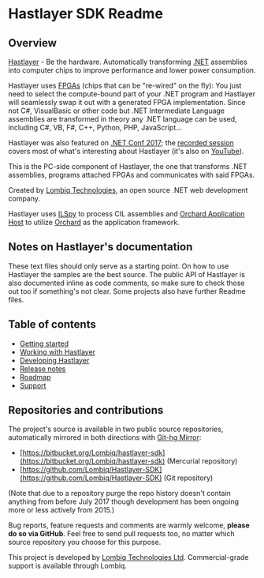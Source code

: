 # Hastlayer SDK Readme



## Overview

[Hastlayer](https://hastlayer.com/) - Be the hardware. Automatically transforming [.NET](https://www.microsoft.com/net/) assemblies into computer chips to improve performance and lower power consumption.

Hastlayer uses [FPGAs](https://en.wikipedia.org/wiki/Field-programmable_gate_array) (chips that can be "re-wired" on the fly): You just need to select the compute-bound part of your .NET program and Hastlayer will seamlessly swap it out with a generated FPGA implementation. Since not C#, VisualBasic or other code but .NET Intermediate Language assemblies are transformed in theory any .NET language can be used, including C#, VB, F#, C++, Python, PHP, JavaScript...

Hastlayer was also featured on [.NET Conf 2017](https://channel9.msdn.com/events/dotnetConf/2017/T212); the [recorded session](https://channel9.msdn.com/events/dotnetConf/2017/T212) covers most of what's interesting about Hastlayer (it's also on [YouTube](https://www.youtube.com/watch?v=03Sq5m3eUSs)).
 
This is the PC-side component of Hastlayer, the one that transforms .NET assemblies, programs attached FPGAs and communicates with said FPGAs.

Created by [Lombiq Technologies](https://lombiq.com/), an open source .NET web development company.

Hastlayer uses [ILSpy](http://ilspy.net/) to process CIL assemblies and [Orchard Application Host](https://github.com/Lombiq/Orchard-Application-Host) to utilize [Orchard](http://orchardproject.net/) as the application framework.


## Notes on Hastlayer's documentation

These text files should only serve as a starting point. On how to use Hastlayer the samples are the best source. The public API of Hastlayer is also documented inline as code comments, so make sure to check those out too if something's not clear. Some projects also have further Readme files.


## Table of contents

- [Getting started](Docs/GettingStarted.md)
- [Working with Hastlayer](Docs/WorkingWithHastlayer.md)
- [Developing Hastlayer](Docs/DevelopingHastlayer.md)
- [Release notes](Docs/ReleaseNotes.md)
- [Roadmap](Docs/Roadmap.md)
- [Support](Docs/Support.md)


## Repositories and contributions

The project's source is available in two public source repositories, automatically mirrored in both directions with [Git-hg Mirror](https://githgmirror.com):

- [https://bitbucket.org/Lombiq/hastlayer-sdk](https://bitbucket.org/Lombiq/hastlayer-sdk) (Mercurial repository)
- [https://github.com/Lombiq/Hastlayer-SDK](https://github.com/Lombiq/Hastlayer-SDK) (Git repository)

(Note that due to a repository purge the repo history doesn't contain anything from before July 2017 though development has been ongoing more or less actively from 2015.)

Bug reports, feature requests and comments are warmly welcome, **please do so via GitHub**. Feel free to send pull requests too, no matter which source repository you choose for this purpose.

This project is developed by [Lombiq Technologies Ltd](https://lombiq.com/). Commercial-grade support is available through Lombiq.